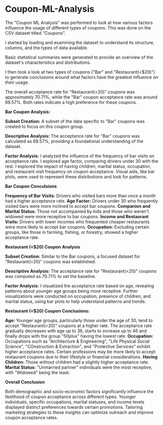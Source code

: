 ﻿# **Coupon-ML-Analysis**

The "Coupon ML Analysis" was performed to look at how various factors influence the usage of different types of coupons. This was done on the CSV dataset titled "Coupons". 

I started by loading and examining the dataset to understand its structure, columns, and the types of data available.

Basic statistical summaries were generated to provide an overview of the dataset's characteristics and distributions.

I then took a look at two types of coupons ("Bar" and "Restaurant(<$20)") to generate conclusions around what factors have the greatest influence on their usage.

The overall acceptance rate for "Restaurant(<20)" coupons was approximately 70.71%, while the "Bar" coupon acceptance rate was around 68.57%. Both rates indicate a high preference for these coupons.

**Bar Coupon Analysis:**

**Subset Creation:** A subset of the data specific to "Bar" coupons was created to focus on this coupon group.

**Descriptive Analysis:** The acceptance rate for "Bar" coupons was calculated as 68.57%, providing a foundational understanding of the dataset.

**Factor Analysis:**
I analyzed the influence of the frequency of bar visits on acceptance rate.
I explored age factor, comparing drivers under 30 with the rest.
I explored the impact of having children, marital status, occupation, and restaurant visit frequency on coupon acceptance.
Visual aids, like bar plots, were used to represent these distributions and look for patterns.

**Bar Coupon Conculsions**

**Frequency of Bar Visits:** Drivers who visited bars more than once a month had a higher acceptance rate.
**Age Factor:** Drivers under 30 who frequently visited bars were more inclined to accept bar coupons.
**Companion and Marital Status:** Those not accompanied by kids and those who weren't widowed were more receptive to bar coupons.
**Income and Restaurant Visits:** Drivers with lower incomes who frequented cheaper restaurants were more likely to accept bar coupons.
**Occupation:** Excluding certain groups, like those in farming, fishing, or forestry, showed a higher acceptance rate.

**Restaurant (<$20) Coupon Analysis**

**Subset Creation:** Similar to the Bar coupons, a focused dataset for "Restaurant(<20)" coupons was established.

**Descriptive Analysis:** The acceptance rate for "Restaurant(<20)" coupons was computed as 70.71% to set the baseline.

**Factor Analysis:** 
I visualized the acceptance rate based on age, revealing patterns about younger age groups being more receptive.
Further visualizations were conducted on occupation, presence of children, and marital status, using bar plots to help understand patterns and trends.

**Restaurant (<$20) Coupon Conclusions:**

**Age:** Younger age groups, particularly those under the age of 30, tend to accept "Restaurant(<20)" coupons at a higher rate. The acceptance rate gradually decreases with age up to 36, starts to increase up to 46 and finally drops with the group "50plus" having the lowest rate.
**Occupation:** Occupations such as "Architecture & Engineering", "Life Physical Social Science", "COnstruction & Extraction", and "Protective Services" exhibit higher acceptance rates. Certain professions may be more likely to accept restaurant coupons due to their lifestyle or financial considerations.
**Having Children:** Those without children had a slightly higher acceptance rate.
**Marital Status:** "Unmarried partner" individuals were the most receptive, with "Widowed" being the least.

**Overall Conclusion**

Both demographic and socio-economic factors significantly influence the likelihood of coupon acceptance across different types. Younger individuals, specific occupations, marital statuses, and income levels displayed distinct preferences towards certain promotions. Tailoring marketing strategies to these insights can optimize outreach and improve coupon acceptance rates.

